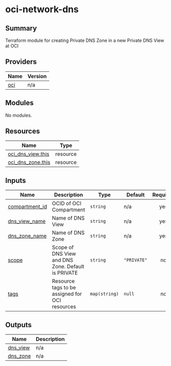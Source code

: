 # oci-network-dns

## Summary

Terraform module for creating Private DNS Zone in a new Private DNS View at OCI

<!-- BEGIN_TF_DOCS -->
## Providers

| Name | Version |
|------|---------|
| <a name="provider_oci"></a> [oci](#provider\_oci) | n/a |

## Modules

No modules.

## Resources

| Name | Type |
|------|------|
| [oci_dns_view.this](https://registry.terraform.io/providers/oracle/oci/latest/docs/resources/dns_view) | resource |
| [oci_dns_zone.this](https://registry.terraform.io/providers/oracle/oci/latest/docs/resources/dns_zone) | resource |

## Inputs

| Name | Description | Type | Default | Required |
|------|-------------|------|---------|:--------:|
| <a name="input_compartment_id"></a> [compartment\_id](#input\_compartment\_id) | OCID of OCI Compartment | `string` | n/a | yes |
| <a name="input_dns_view_name"></a> [dns\_view\_name](#input\_dns\_view\_name) | Name of DNS View | `string` | n/a | yes |
| <a name="input_dns_zone_name"></a> [dns\_zone\_name](#input\_dns\_zone\_name) | Name of DNS Zone | `string` | n/a | yes |
| <a name="input_scope"></a> [scope](#input\_scope) | Scope of DNS View and DNS Zone. Default is PRIVATE | `string` | `"PRIVATE"` | no |
| <a name="input_tags"></a> [tags](#input\_tags) | Resource tags to be assigned for OCI resources | `map(string)` | `null` | no |

## Outputs

| Name | Description |
|------|-------------|
| <a name="output_dns_view"></a> [dns\_view](#output\_dns\_view) | n/a |
| <a name="output_dns_zone"></a> [dns\_zone](#output\_dns\_zone) | n/a |
<!-- END_TF_DOCS -->